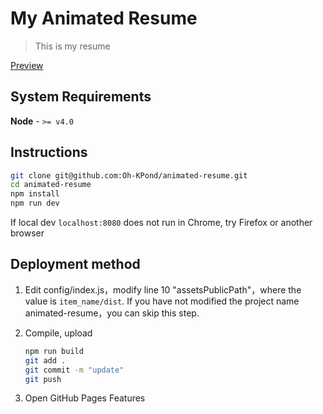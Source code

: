 # My Animated Resume

> This is my resume

[Preview](https://oh-kpond.github.io/animated-resume/dist/)



## System Requirements
**Node**  -  `>= v4.0` 

## Instructions

``` bash
git clone git@github.com:Oh-KPond/animated-resume.git
cd animated-resume
npm install
npm run dev
```

If local dev ```localhost:8080``` does not run in Chrome, try Firefox or another browser

## Deployment method


1. Edit config/index.js，modify line 10 "assetsPublicPath"，where the value is `item_name/dist`. If you have not modified the project name animated-resume，you can skip this step.

2. Compile, upload
    ``` bash
    npm run build
    git add .
    git commit -m "update"
    git push
    ```

3. Open GitHub Pages Features

